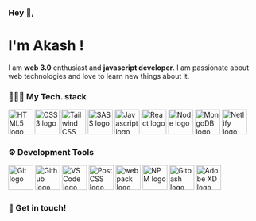 ### Hey 👋, 
# I'm Akash !

I am **web 3.0** enthusiast and **javascript developer**. I am passionate about web technologies and love to learn new things about it.

### 👩🏻‍💻 My Tech. stack

<img align="left" alt="HTML5 logo" width="50px"  src="https://img.icons8.com/color/344/html-5--v1.png" />
<img align="left" alt="CSS3 logo" width="50px" src="https://img.icons8.com/color/452/css3.png" />
<img alt="Tailwind CSS" width="50px" src="https://upload.wikimedia.org/wikipedia/commons/thumb/d/d5/Tailwind_CSS_Logo.svg/2048px-Tailwind_CSS_Logo.svg.png" />
<img alt="SASS logo" width="50px" src="https://img.icons8.com/color/344/sass.png" />
<img alt="Javascript logo" width="50px" src="https://img.icons8.com/color/344/javascript--v1.png" />
<img alt="React logo" width="50px" src="https://encrypted-tbn0.gstatic.com/images?q=tbn:ANd9GcQ5sfZORSHIqvqMrviTOvNUfz5KPp4zdbnVuamgVje_bW5xRr8IAqMoYBYCmCKL5GmBntA&usqp=CAU" />
<img alt="Node logo" width="50px" src="https://www.pinclipart.com/picdir/middle/102-1024697_related-wallpapers-node-js-logo-png-clipart.png" /> 
<img alt="MongoDB logo" width="50px" src="https://www.pngitem.com/pimgs/m/197-1973678_mongodb-icon-hd-png-download.png" />
<img alt="Netlify logo" width="50px" src="https://pbs.twimg.com/profile_images/1413544188411482112/61xGHyIi_400x400.jpg" />

### ⚙ Development Tools

<img alt="Git logo" width="50px" src="https://iconape.com/wp-content/png_logo_vector/git-icon.png" />
<img alt="Github logo" width="50px" src="https://img.favpng.com/22/23/23/social-media-github-computer-icons-logo-png-favpng-ari7E0gHBmTSMg57C3wKYxCMb.jpg" />
<img alt="VS Code logo" width="50px" src="https://yt3.ggpht.com/_q52i8bUAEvcb7JR4e-eNTv23y2A_wg5sCz0NC0GrGtcw1CRMWJSOPVHUDh_bngD0q4gMvVeoA=s900-c-k-c0x00ffffff-no-rj" />
<img alt="PostCSS logo" width="50px" src="https://upload.wikimedia.org/wikipedia/commons/thumb/b/bc/PostCSS_Logo.svg/790px-PostCSS_Logo.svg.png">
<img alt="webpack logo" width="50px" src="https://webpack.js.org/icon-pwa-512x512.d3dae4189855b3a72ff9.png" />
<img alt="NPM logo" width=50px" src="https://upload.wikimedia.org/wikipedia/commons/thumb/d/db/Npm-logo.svg/1280px-Npm-logo.svg.png" />
<img alt="Gitbash logo" width="50px" src="https://seeklogo.com/images/G/git-bash-logo-B6475E8359-seeklogo.com.png" />
<img alt="Adobe XD logo" width="50px" src="https://upload.wikimedia.org/wikipedia/commons/thumb/b/bc/PostCSS_Logo.svg/790px-PostCSS_Logo.svg.png" />
  
### 💌 Get in touch!

